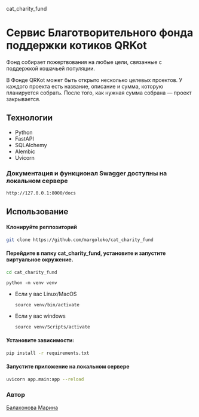 cat_charity_fund

# Сервис Благотворительного фонда поддержки котиков QRKot

Фонд собирает пожертвования на любые цели, связанные с поддержкой кошачьей популяции.

В Фонде QRKot может быть открыто несколько целевых проектов. У каждого проекта есть название, описание и сумма, которую планируется собрать. После того, как нужная сумма собрана — проект закрывается.

## Технологии
- Python
- FastAPI
- SQLAlchemy
- Alembic
- Uvicorn

### Документация и функционал Swagger доступны на локальном сервере

```sh
http://127.0.0.1:8000/docs
```

## Использование

#### Клонируйте реппозиторий

```sh
git clone https://github.com/margoloko/cat_charity_fund
```

#### Перейдите в папку cat_charity_fund, установите и запустите виртуальное окружение.

```sh
cd cat_charity_fund
```

```
python -m venv venv
```

* Если у вас Linux/MacOS

    ```
    source venv/bin/activate
    ```

* Если у вас windows

    ```
    source venv/Scripts/activate
    ```
#### Установите зависимости:

```sh
pip install -r requirements.txt
```

#### Запустите приложение на локальном сервере

```sh
uvicorn app.main:app --reload
```

### Автор
[Балахонова Марина](https://github.com/margoloko)
